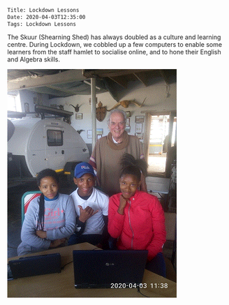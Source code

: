     Title: Lockdown Lessons
    Date: 2020-04-03T12:35:00
    Tags: Lockdown Lessons

The Skuur (Shearning Shed) has always doubled as a culture and learning centre. During Lockdown, we cobbled up a few computers to enable some learners from the staff hamlet to socialise online, and to hone their English and Algebra skills.

<!-- more -->

![](/img/lockdown%20lessons1web.gif?raw=true)





